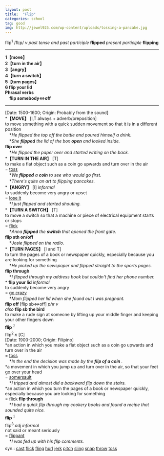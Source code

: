 ```yaml
---
layout: post
title:  "Flip"
categories: school
tag: good
img: http://jewel925.com/wp-content/uploads/tossing-a-pancake.jpg
---
```

<DIV style="MARGIN: 0px 0px 5px">flip<SUP>1</SUP> /flɪp/ <I>v past tense and past participle</I> <B>flipped</B> <I>present participle</I> <B>flipping</B>
<HR>
<B>1【move】</B><BR><B>2【turn in the air】</B><BR><B>3【angry】</B><BR><B>4【turn a switch】</B><BR><B>5【turn pages】</B><BR><B>6 flip your lid</B><BR><B>Phrasal verbs</B><BR>　<B>flip somebody⇔off</B>
<HR>
[Date: 1500-1600; Origin: Probably from the sound]<BR>*<B>【MOVE】</B> [I,T always + adverb/preposition]<BR>to move something with a quick sudden movement so that it is in a different position<BR>　*<I>He flipped the top off the bottle and poured himself a drink.</I><BR>　*<I>She <B>flipped</B> the lid of the box <B>open</B> and looked inside.</I><BR><B>flip over</B><BR>　*<I>He flipped the paper over and started writing on the back.</I><BR>*<B>【TURN IN THE AIR】</B> [T]<BR>to make a flat object such as a coin go upwards and turn over in the air<BR>= <A href="{{ site.baseurl }}/toss"><U>toss</U></A><BR>　*<I>We <B>flipped</B> a <B>coin</B> to see who would go first.</I><BR>　*<I>There's quite an art to flipping pancakes.</I><BR>*<B>【ANGRY】</B> [I] <I>informal</I><BR>to suddenly become very angry or upset<BR>= <A href="{{ site.baseurl }}/lose"><U>lose it</U></A><BR>　*<I>I just flipped and started shouting.</I><BR>*<B>【TURN A SWITCH】</B> [T]<BR>to move a switch so that a machine or piece of electrical equipment starts or stops<BR>= <A href="{{ site.baseurl }}/flick"><U>flick</U></A><BR>　*<I>Anna <B>flipped</B> the <B>switch</B> that opened the front gate.</I><BR><B>flip sth on/off</B><BR>　*<I>Josie flipped on the radio.</I><BR>*<B>【TURN PAGES】</B> [I and T]<BR>to turn the pages of a book or newspaper quickly, especially because you are looking for something<BR>　*<I>He picked up the newspaper and flipped straight to the sports pages.</I><BR><B>flip through</B><BR>　*<I>I flipped through my address book but couldn't find her phone number.</I><BR>* <B>flip your lid</B> <I>informal</I> <BR>to suddenly become very angry<BR>= <A href="{{ site.baseurl }}/crazy"><U>go crazy</U></A><BR>　*<I>Mom flipped her lid when she found out I was pregnant.</I><BR><B>flip off</B> [flip sb⇔off] <I>phr v</I><BR><I>also</I> <B>flip sb the bird</B> <BR>to make a rude sign at someone by lifting up your middle finger and keeping your other fingers down</DIV>
<DIV style="COLOR: #808080; MARGIN: 0px 0px 5px; LINE-HEIGHT: normal"><SPAN style="FONT-SIZE: 10.5pt; COLOR: #000000; LINE-HEIGHT: normal"><B>flip</B></SPAN> <SUP style="FONT-SIZE: 83%; LINE-HEIGHT: normal">2</SUP> </DIV>
<DIV style="MARGIN: 0px 0px 5px">flip<SUP>2</SUP> <I>n</I> [C] <BR>[Date: 1900-2000; Origin: Filipino]<BR>*an action in which you make a flat object such as a coin go upwards and turn over in the air<BR>= <A href="{{ site.baseurl }}/toss"><U>toss</U></A><BR>　*<I>In the end the decision was made by the <B>flip of a coin</B> .</I><BR>*a movement in which you jump up and turn over in the air, so that your feet go over your head<BR>= <A href="{{ site.baseurl }}/somersault"><U>somersault</U></A><BR>　*<I>I tripped and almost did a backward flip down the stairs.</I><BR>*an action in which you turn the pages of a book or newspaper quickly, especially because you are looking for something<BR>= <A href="{{ site.baseurl }}/flick"><U>flick</U></A> <B>flip through</B><BR>　*<I>I had a quick flip through my cookery books and found a recipe that sounded quite nice.</I></DIV>
<DIV style="COLOR: #808080; MARGIN: 0px 0px 5px; LINE-HEIGHT: normal"><SPAN style="FONT-SIZE: 10.5pt; COLOR: #000000; LINE-HEIGHT: normal"><B>flip</B></SPAN> <SUP style="FONT-SIZE: 83%; LINE-HEIGHT: normal">3</SUP> </DIV>
<DIV style="MARGIN: 0px 0px 5px">flip<SUP>3</SUP> <I>adj informal</I> <BR>not said or meant seriously<BR>= <A href="{{ site.baseurl }}/flippant"><U>flippant</U></A><BR>　*<I>I was fed up with his flip comments.</I></DIV>
<DIV style="MARGIN: 0px 0px 5px">
<DIV style="MARGIN: 4px 0px">syn.: <A href="{{ site.baseurl }}/cast"><U>cast</U></A> <A href="{{ site.baseurl }}/flick"><U>flick</U></A> <A href="{{ site.baseurl }}/fling"><U>fling</U></A> <A href="{{ site.baseurl }}/hurl"><U>hurl</U></A> <A href="{{ site.baseurl }}/jerk"><U>jerk</U></A> <A href="{{ site.baseurl }}/pitch"><U>pitch</U></A> <A href="{{ site.baseurl }}/sling"><U>sling</U></A> <A href="{{ site.baseurl }}/snap"><U>snap</U></A> <A href="{{ site.baseurl }}/throw"><U>throw</U></A> <A href="{{ site.baseurl }}/toss"><U>toss</U></A></DIV></DIV>
